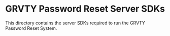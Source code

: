 # GRVTY Password Reset Server SDKs
This directory contains the server SDKs required to run the GRVTY Password Reset System.
